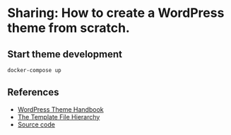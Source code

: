 # Sharing: How to create a WordPress theme from scratch.

## Start theme development
```bash
docker-compose up
```

## References

- [WordPress Theme Handbook](https://developer.wordpress.org/themes/)
- [The Template File Hierarchy](https://wphierarchy.com/)
- [Source code](https://github.com/WordPress/WordPress/)
